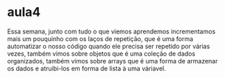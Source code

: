 # aula4

Essa semana, junto com tudo o que viemos aprendemos incrementamos mais um pouquinho com os laços de repetição, que é uma forma automatizar o nosso código quando ele precisa ser repetido por várias vezes, também vimos sobre objetos que é uma coleção de dados organizados, também vimos sobre arrays que é uma forma de armazenar os dados e atruibi-los em forma de lista à uma váriavel.